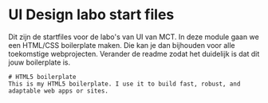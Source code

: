 # UI Design labo start files

Dit zijn de startfiles voor de labo's van UI van MCT. In deze module gaan we een HTML/CSS boilerplate maken. Die kan je dan bijhouden voor alle toekomstige webprojecten. Verander de readme zodat het duidelijk is dat dit jouw boilerplate is.


```
# HTML5 boilerplate 
This is my HTML5 boilerplate. I use it to build fast, robust, and adaptable web apps or sites.
```
